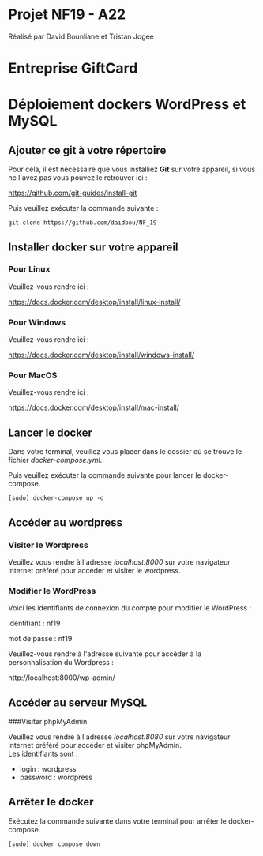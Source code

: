 # Projet NF19 - A22

Réalisé par David Bounliane et Tristan Jogee

# Entreprise GiftCard
# Déploiement dockers WordPress et MySQL

## Ajouter ce git à votre répertoire

Pour cela, il est nécessaire que vous installiez **Git** sur votre appareil, si vous ne l'avez pas vous pouvez le retrouver ici :

https://github.com/git-guides/install-git

Puis veuillez exécuter la commande suivante :

```git clone https://github.com/daidbou/NF_19```

## Installer docker sur votre appareil

### Pour Linux

Veuillez-vous rendre ici :

https://docs.docker.com/desktop/install/linux-install/

### Pour Windows

Veuillez-vous rendre ici :

https://docs.docker.com/desktop/install/windows-install/

### Pour MacOS

Veuillez-vous rendre ici :

https://docs.docker.com/desktop/install/mac-install/


## Lancer le docker

Dans votre terminal, veuillez vous placer dans le dossier où se trouve le fichier *docker-compose.yml*.

Puis veuillez exécuter la commande suivante pour lancer le docker-compose.

```[sudo] docker-compose up -d```

## Accéder au wordpress

### Visiter le Wordpress

Veuillez vous rendre à l'adresse  *localhost:8000*  sur votre navigateur internet préféré pour accéder et visiter le wordpress.

### Modifier le WordPress

Voici les identifiants de connexion du compte pour modifier le WordPress :

identifiant : nf19

mot de passe : nf19

Veuillez-vous rendre à l'adresse suivante pour accéder à la personnalisation du Wordpress :

http://localhost:8000/wp-admin/

## Accéder au serveur MySQL

###Visiter phpMyAdmin

Veuillez vous rendre à l'adresse *localhost:8080* sur votre navigateur internet préféré pour accéder et visiter phpMyAdmin.  
Les identifiants sont :

- login : wordpress
- password : wordpress

## Arrêter le docker

Exécutez la commande suivante dans votre terminal pour arrêter le docker-compose.

```[sudo] docker compose down```
